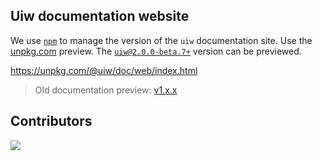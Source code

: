 Uiw documentation website
---

We use [`npm`](https://www.npmjs.com/package/@uiw/doc) to manage the version of the `uiw` documentation site. Use the [unpkg.com](https://unpkg.com/@uiw/doc/web/index.html) preview. The [`uiw@2.0.0-beta.7+`](https://unpkg.com/@uiw/doc/web/index.html) version can be previewed.

https://unpkg.com/@uiw/doc/web/index.html

> Old documentation preview: [v1.x.x](https://unpkg.com/uiw@1.16.14/dist/index.html)

## Contributors

<a href="https://github.com/uiwjs/uiw/graphs/contributors">
  <img src="https://uiwjs.github.io/uiw/CONTRIBUTORS.svg" />
</a>